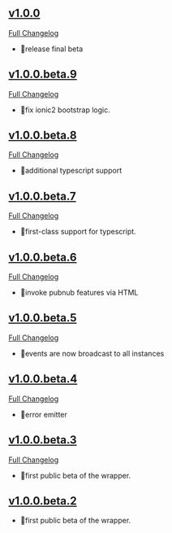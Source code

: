 
## [v1.0.0](https://github.com/pubnub/pubnub-angular2/tree/v1.0.0)


  [Full Changelog](https://github.com/pubnub/pubnub-angular2/compare/v1.0.0.beta.9...v1.0.0)

- 🌟release final beta




## [v1.0.0.beta.9](https://github.com/pubnub/pubnub-angular2/tree/v1.0.0.beta.9)


  [Full Changelog](https://github.com/pubnub/pubnub-angular2/compare/v1.0.0.beta.8...v1.0.0.beta.9)

- 🌟fix ionic2 bootstrap logic.




## [v1.0.0.beta.8](https://github.com/pubnub/pubnub-angular2/tree/v1.0.0.beta.8)


  [Full Changelog](https://github.com/pubnub/pubnub-angular2/compare/v1.0.0.beta.7...v1.0.0.beta.8)

- 🌟additional typescript support




## [v1.0.0.beta.7](https://github.com/pubnub/pubnub-angular2/tree/v1.0.0.beta.7)


  [Full Changelog](https://github.com/pubnub/pubnub-angular2/compare/v1.0.0.beta.6...v1.0.0.beta.7)

- 🌟first-class support for typescript.




## [v1.0.0.beta.6](https://github.com/pubnub/pubnub-angular2/tree/v1.0.0.beta.6)


  [Full Changelog](https://github.com/pubnub/pubnub-angular2/compare/v1.0.0.beta.5...v1.0.0.beta.6)

- 🌟invoke pubnub features via HTML




## [v1.0.0.beta.5](https://github.com/pubnub/pubnub-angular2/tree/v1.0.0.beta.5)


  [Full Changelog](https://github.com/pubnub/pubnub-angular2/compare/v1.0.0.beta.4...v1.0.0.beta.5)

- 🌟events are now broadcast to all instances




## [v1.0.0.beta.4](https://github.com/pubnub/pubnub-angular2/tree/v1.0.0.beta.4)


  [Full Changelog](https://github.com/pubnub/pubnub-angular2/compare/v1.0.0.beta.3...v1.0.0.beta.4)

- 🌟error emitter




## [v1.0.0.beta.3](https://github.com/pubnub/pubnub-angular2/tree/v1.0.0.beta.3)


  [Full Changelog](https://github.com/pubnub/pubnub-angular2/compare/v1.0.0.beta.2...v1.0.0.beta.3)

- 🌟first public beta of the wrapper.




## [v1.0.0.beta.2](https://github.com/pubnub/pubnub-angular2/tree/v1.0.0.beta.2)



- 🌟first public beta of the wrapper.



